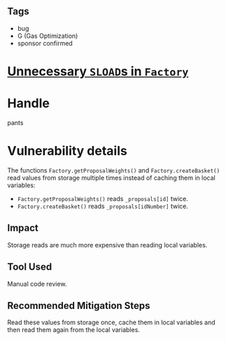 ## Tags

- bug
- G (Gas Optimization)
- sponsor confirmed

# [Unnecessary `SLOAD`s in `Factory`](https://github.com/code-423n4/2021-10-defiprotocol-findings/issues/35) 

# Handle

pants


# Vulnerability details

The functions `Factory.getProposalWeights()` and `Factory.createBasket()` read values from storage multiple times instead of caching them in local variables:
- `Factory.getProposalWeights()` reads `_proposals[id]` twice.
- `Factory.createBasket()` reads `_proposals[idNumber]` twice.

## Impact
Storage reads are much more expensive than reading local variables.

## Tool Used
Manual code review.

## Recommended Mitigation Steps
Read these values from storage once, cache them in local variables and then read them again from the local variables.

